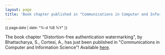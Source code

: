 ```yaml
---
layout: page
title: 'Book chapter published in "Communications in Computer and Information Science"!'
---
```


<small>{{ page.date | date: "%-d %B %Y" }}</small>

The book chapter "Distortion-free authentication watermarking", by Bhattacharya, S., Cortesi, A., has just been published in "Communications in Computer and Information Science"! Available [here](https://doi.org/10.1007/978-3-642-29578-2).

